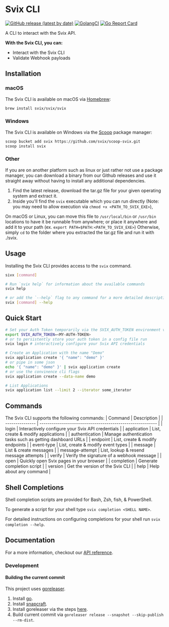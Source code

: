 # Svix CLI

[![GitHub release (latest by date)][release-img]][release]
[![GolangCI][golangci-lint-img]][golangci-lint]
[![Go Report Card][report-card-img]][report-card]

A CLI to interact with the Svix API.

**With the Svix CLI, you can:**

- Interact with the Svix CLI
- Validate Webhook payloads


## Installation

### macOS

The Svix CLI is available on macOS via [Homebrew](https://brew.sh/):

```sh
brew install svix/svix/svix
```

### Windows

The Svix CLI is available on Windows via the [Scoop](https://scoop.sh/) package manager:

```sh
scoop bucket add svix https://github.com/svix/scoop-svix.git
scoop install svix
```

### Other

If you are on another platform such as linux or just rather not use a package manager, you can download a binary from our Github releases and use it straight away without having to install any additional dependencies.
1) Find the latest release, download the tar.gz file for your given operating system and extract it.
2) Inside you'll find the `svix` executable which you can run directly (Note: you may need to allow execution via `chmod +x <PATH_TO_SVIX_EXE>`),

On macOS or Linux, you can move this file to `/usr/local/bin` or `/usr/bin` locations to have it be runnable from anywhere; or place it anywhere and add it to your path (ex. `export PATH=$PATH:<PATH_TO_SVIX_EXE>`) Otherwise, simply `cd` to the folder where you extracted the tar.gz file and run it with ./svix.


## Usage

Installing the Svix CLI provides access to the `svix` command.

```sh
sivx [command]

# Run `svix help` for information about the available commands
svix help

# or add the `--help` flag to any command for a more detailed description and list of flags
svix [command] --help
```


## Quick Start

```sh
# Set your Auth Token temporarily via the SVIX_AUTH_TOKEN environment variable
export SVIX_AUTH_TOKEN=<MY-AUTH-TOKEN>
# or to persistently store your auth token in a config file run
svix login # interactively configure your Svix API credentials

# Create an Application with the name "Demo"
svix application create '{ "name": "demo" }'
# or pipe in some json
echo '{ "name": "demo" }' | svix application create
# or use the convinence cli flags
svix application create --data-name demo

# List Applications
svix application list --limit 2 --iterator some_iterator 
```


## Commands

The Svix CLI supports the following commands:
| Command         | Description                                                |
| --------------- | ---------------------------------------------------------- |
| login           | Interactively configure your Svix API credentials          |
| application     | List, create & modify applications                         |
| authentication  | Manage authentication tasks such as getting dashboard URLs |
| endpoint        | List, create & modify endpoints                            |
| event-type      | List, create & modify event types                          |
| message         | List & create messages                                     |
| message-attempt | List, lookup & resend message attempts                     |
| verify          | Verify the signature of a webhook message                  |
| open            | Quickly open Svix pages in your browser                    |
| completion      | Generate completion script                                 |
| version         | Get the version of the Svix CLI                            |
| help            | Help about any command                                     |


## Shell Completions

Shell completion scripts are provided for Bash, Zsh, fish, & PowerShell.

To generate a script for your shell type `svix completion <SHELL NAME>`.

For detailed instructions on configuring completions for your shell run `svix completion --help`.


## Documentation

For a more information, checkout our [API reference](https://docs.svix.com).


### Development

#### Building the current commit

This project uses [goreleaser](https://github.com/goreleaser/goreleaser/).

 1) Install [go](https://golang.org/doc/install).
 2) Install [snapcraft](https://snapcraft.io/docs/installing-snapcraft).
 3) Install goreleaser via the steps [here](https://goreleaser.com/install/).
 4) Build current commit via `goreleaser release --snapshot --skip-publish --rm-dist`.

[release-img]: https://img.shields.io/github/v/release/svix/svix-cli
[release]: https://github.com/svix/svix-cli/releases
[golangci-lint-img]: https://github.com/svix/svix-cli/workflows/go-lint/badge.svg
[golangci-lint]: https://github.com/svix/svix-cli/actions?query=workflow%3Ago-lint
[report-card-img]: https://goreportcard.com/badge/github.com/svix/svix-cli
[report-card]: https://goreportcard.com/report/github.com/svix/svix-cli
